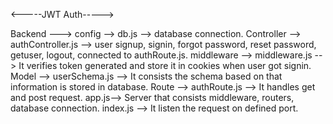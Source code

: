 <-----JWT Auth----->

Backend ---> config --> db.js --> database connection.
             Controller --> authController.js --> user signup, signin, forgot password, reset password, getuser, logout, connected to authRoute.js.
             middleware --> middleware.js --> It verifies token generated and store it in cookies when user got signin.
             Model --> userSchema.js --> It consists the schema based on that information is stored in database.
             Route --> authRoute.js --> It handles get and post request.
             app.js--> Server that consists middleware, routers, database connection.
             index.js --> It listen the request on defined port.
             
             
             
            
 
 
